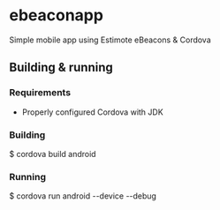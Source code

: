 # ebeaconapp

Simple mobile app using Estimote eBeacons & Cordova

## Building & running

### Requirements

* Properly configured Cordova with JDK

### Building

$ cordova build android

### Running

$ cordova run android --device --debug
